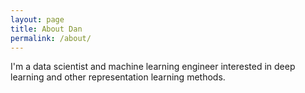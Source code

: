 ```yaml
---
layout: page
title: About Dan
permalink: /about/
---
```


I'm a data scientist and machine learning engineer interested in deep learning and other representation learning methods.

[jekyll-organization]: https://github.com/jekyll
